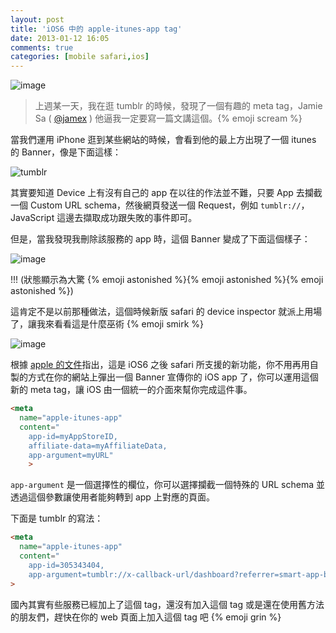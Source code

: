```yaml
---
layout: post
title: 'iOS6 中的 apple-itunes-app tag'
date: 2013-01-12 16:05
comments: true
categories: [mobile safari,ios]
---
```

![image](/images/tumblr-iphone-app2.png)

> 上週某一天，我在逛 tumblr 的時候，發現了一個有趣的 meta tag，Jamie Sa ( [@jamex](http://twitter.com/jamex) ) 他逼我一定要寫一篇文講這個。{% emoji scream %}

當我們運用 iPhone 逛到某些網站的時候，會看到他的最上方出現了一個 itunes 的 Banner，像是下面這樣：

<!-- more -->

![tumblr](/images/tumblr-iphone-app.png)

其實要知道 Device 上有沒有自己的 app 在以往的作法並不難，只要 App 去攔截一個 Custom URL schema，然後網頁發送一個 Request，例如 `tumblr://`，JavaScript 這邊去擷取成功跟失敗的事件即可。

但是，當我發現我刪除該服務的 app 時，這個 Banner 變成了下面這個樣子：

![image](/images/tumblr-iphone-app2.png)

!!! (狀態顯示為大驚 {% emoji astonished %}{% emoji astonished %}{% emoji astonished %})

這肯定不是以前那種做法，這個時候新版 safari 的 device inspector 就派上用場了，讓我來看看這是什麼巫術 {% emoji smirk %}

![image](/images/app-itunes-meta.png)

根據 [apple 的文件](http://developer.apple.com/library/ios/#documentation/AppleApplications/Reference/SafariWebContent/PromotingAppswithAppBanners/PromotingAppswithAppBanners.html)指出，這是 iOS6 之後 safari 所支援的新功能，你不用再用自製的方式在你的網站上彈出一個 Banner 宣傳你的 iOS app 了，你可以運用這個新的 meta tag，讓 iOS 由一個統一的介面來幫你完成這件事。

```html apple-itunes-app
<meta
  name="apple-itunes-app"
  content="
    app-id=myAppStoreID, 
    affiliate-data=myAffiliateData, 
    app-argument=myURL"
    >
``` 

`app-argument` 是一個選擇性的欄位，你可以選擇攔截一個特殊的 URL schema 並透過這個參數讓使用者能夠轉到 app 上對應的頁面。

下面是 tumblr 的寫法：

```html apple-itunes-app
<meta 
  name="apple-itunes-app" 
  content="
    app-id=305343404,
    app-argument=tumblr://x-callback-url/dashboard?referrer=smart-app-banner"
>
```

國內其實有些服務已經加上了這個 tag，還沒有加入這個 tag 或是還在使用舊方法的朋友們，趕快在你的 web 頁面上加入這個 tag 吧 {% emoji grin %}
